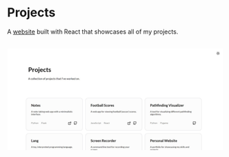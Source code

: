 # Projects

A [website](https://minicube11.github.io/projects/) built with React that showcases all of my projects.

&nbsp;
![demo](demo.jpg)